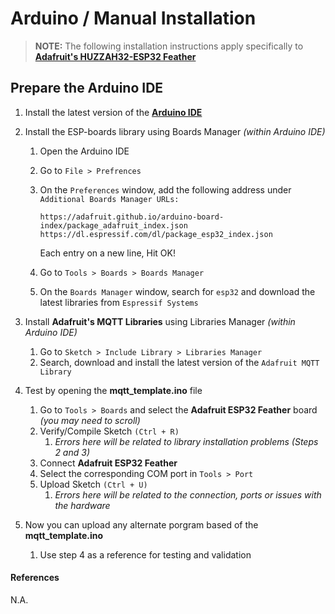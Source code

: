 # Arduino / Manual Installation

> **NOTE:** The following installation instructions apply specifically to [**Adafruit's HUZZAH32-ESP32 Feather**](https://learn.adafruit.com/adafruit-huzzah32-esp32-feather)

## Prepare the Arduino IDE
1.  Install the latest version of the [**Arduino IDE**](https://www.arduino.cc/en/Main/Software)

2.  Install the ESP-boards library using Boards Manager *(within Arduino IDE)*
    1.  Open the Arduino IDE
    2.  Go to `File > Prefrences`
    3.  On the `Preferences` window, add the following address under `Additional Boards Manager URLs:`
        ```
        https://adafruit.github.io/arduino-board-index/package_adafruit_index.json
        https://dl.espressif.com/dl/package_esp32_index.json
        ```
        Each entry on a new line, Hit OK!
        
    4.  Go to `Tools > Boards > Boards Manager`
    5.  On the `Boards Manager` window, search for `esp32` and download the latest libraries from `Espressif Systems`
    
3.  Install **Adafruit's MQTT Libraries** using Libraries Manager *(within Arduino IDE)*
    1.  Go to `Sketch > Include Library > Libraries Manager`
    2.  Search, download and install the latest version of the `Adafruit MQTT Library`
    
4. Test by opening the **mqtt_template.ino** file
    1.  Go to `Tools > Boards` and select the **Adafruit ESP32 Feather** board *(you may need to scroll)*
    2.  Verify/Compile Sketch `(Ctrl + R)`
        1.  _Errors here will be related to library installation problems (Steps 2 and 3)_
    3.  Connect **Adafruit ESP32 Feather**
    4.  Select the corresponding COM port in `Tools > Port`
    5.  Upload Sketch `(Ctrl + U)`
        1.  _Errors here will be related to the connection, ports or issues with the hardware_

5. Now you can upload any alternate porgram based of the **mqtt_template.ino**
    1.  Use step 4 as a reference for testing and validation

#### References
N.A.

